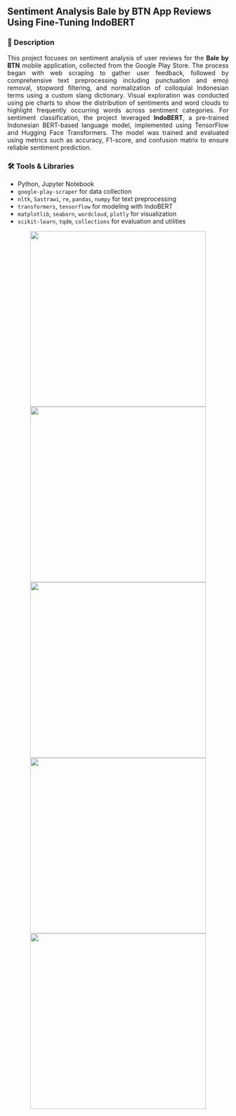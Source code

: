 ## Sentiment Analysis Bale by BTN App Reviews Using Fine-Tuning IndoBERT 

### 📄 Description
<div align="justify">

This project focuses on sentiment analysis of user reviews for the **Bale by    BTN** mobile application, collected from the Google Play Store. The process began with web scraping to gather user feedback, followed by comprehensive text preprocessing including punctuation and emoji removal, stopword filtering, and normalization of colloquial Indonesian terms using a custom slang dictionary. Visual exploration was conducted using pie charts to show the distribution of sentiments and word clouds to highlight frequently occurring words across sentiment categories. For sentiment classification, the project leveraged **IndoBERT**, a pre-trained Indonesian BERT-based language model, implemented using TensorFlow and Hugging Face Transformers. The model was trained and evaluated using metrics such as accuracy, F1-score, and confusion matrix to ensure reliable sentiment prediction.

</div>

### 🛠 Tools & Libraries
- Python, Jupyter Notebook  
- `google-play-scraper` for data collection  
- `nltk`, `Sastrawi`, `re`, `pandas`, `numpy` for text preprocessing  
- `transformers`, `tensorflow` for modeling with IndoBERT  
- `matplotlib`, `seaborn`, `wordcloud`, `plotly` for visualization  
- `scikit-learn`, `tqdm`, `collections` for evaluation and utilities  


<div align="center">
  <img src="https://github.com/user-attachments/assets/8ddca533-d0df-4c78-ab01-40c66921c163" width="400" />
  <img src="https://github.com/user-attachments/assets/70d7ba29-b59b-4f33-a417-21e6030a7477" width="400" />
  <img src="https://github.com/user-attachments/assets/c4772bce-d8a7-4846-8c50-0aec5f6effdf" width="400" />
  <img src="https://github.com/user-attachments/assets/c01161e9-d37a-4863-8aed-6da7788200ec" width="400" />
  <img src="https://github.com/user-attachments/assets/21efd4cf-95c7-4303-b8f3-1fcae65c42ac" width="400" />
</div>



